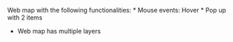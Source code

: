 Web map with the following functionalities: 
    * Mouse events: Hover
    * Pop up with 2 items
* Web map has multiple layers 
